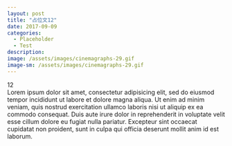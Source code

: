 ```yaml
---
layout: post
title: "占位文12"
date: 2017-09-09
categories:
  - Placeholder
  - Test
description:
image: /assets/images/cinemagraphs-29.gif
image-sm: /assets/images/cinemagraphs-29.gif
---
```

12  
Lorem ipsum dolor sit amet, consectetur adipisicing elit, sed do eiusmod tempor incididunt ut labore et dolore magna aliqua. Ut enim ad minim veniam, quis nostrud exercitation ullamco laboris nisi ut aliquip ex ea commodo consequat. Duis aute irure dolor in reprehenderit in voluptate velit esse cillum dolore eu fugiat nulla pariatur. Excepteur sint occaecat cupidatat non proident, sunt in culpa qui officia deserunt mollit anim id est laborum.
